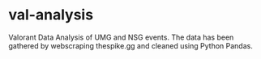 # val-analysis
 Valorant Data Analysis of UMG and NSG events. 
 The data has been gathered by webscraping thespike.gg and cleaned using Python Pandas.

